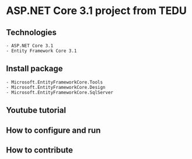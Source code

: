 # ASP.NET Core 3.1 project from TEDU
## Technologies
	- ASP.NET Core 3.1
	- Entity Framework Core 3.1
## Install package
	- Microsoft.EntityFrameworkCore.Tools
	- Microsoft.EntityFrameworkCore.Design
	- Microsoft.EntityFrameworkCore.SqlServer
## Youtube tutorial
## How to configure and run
## How to contribute